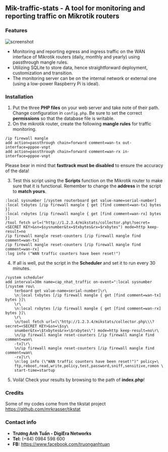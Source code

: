 ## Mik-traffic-stats - A tool for monitoring and reporting traffic on Mikrotik routers
### Features
![screenshot](https://github.com/digiera-networks/mik-traffic-stats/raw/27f97e8b251bda7c9292abdd922046860031b0a4/screenshot.jpg?raw=true)
 - Monitoring and reporting egress and ingress traffic on the WAN interface of Mikrotik routers (daily, monthly and yearly) using passthrough mangle rules.
 - Utilizing SQLite to store data, hence straightforward deployment, customization and transition.
 - The monitoring server can be on the internal network or external one (using a low-power Raspberry Pi is ideal).
### Installation
1. Put the three **PHP files** on your web server and take note of their path. Change configuration in `config.php`. Be sure to set the correct **permissions** so that the database file is writable.
2. On the mikrotik router, create the following **mangle rules** for traffic monitoring.
```
/ip firewall mangle
add action=passthrough chain=forward comment=wan-tx out-interface=pppoe-vnpt
add action=passthrough chain=forward comment=wan-rx in-interface=pppoe-vnpt
```
Please bear in mind that **fasttrack must be disabled** to ensure the accuracy of the data!

3. Test this script using the **Scripts** function on the Mikrotik router to make sure that it is functional.
Remember to change the **address** in the script to **match yours**.
```
:local sysnumber [/system routerboard get value-name=serial-number]
:local txbytes [/ip firewall mangle { get [find comment=wan-tx] bytes }]
:local rxbytes [/ip firewall mangle { get [find comment=wan-rx] bytes }]
/tool fetch url=("http://1.2.3.4/mikstats/collector.php\?secret=<SECRET KEY>&sn=$sysnumber&tx=$txbytes&rx=$rxbytes") mode=http keep-result=no
/ip firewall mangle reset-counters [/ip firewall mangle find comment=wan-tx]
/ip firewall mangle reset-counters [/ip firewall mangle find comment=wan-rx]
:log info ("WAN traffic counters have been reset!")
```
4. If all is well, put the script in the **Scheduler** and set it to run every 30 minutes.
```
/system scheduler
add interval=30m name=cap_nhat_traffic on-event=":local sysnumber [/system rou\
    terboard get value-name=serial-number]\r\
    \n:local txbytes [/ip firewall mangle { get [find comment=wan-tx] bytes }]\
    \r\
    \n:local rxbytes [/ip firewall mangle { get [find comment=wan-rx] bytes }]\
    \r\
    \n/tool fetch url=(\"http://1.2.3.4/mikstats/collector.php\\\?secret=<SECRET KEY>&sn=\$sy\
    snumber&tx=\$txbytes&rx=\$rxbytes\") mode=http keep-result=no\r\
    \n/ip firewall mangle reset-counters [/ip firewall mangle find comment=wan\
    -tx]\r\
    \n/ip firewall mangle reset-counters [/ip firewall mangle find comment=wan\
    -rx]\r\
    \n:log info (\"WAN traffic counters have been reset!")" policy=\
    ftp,reboot,read,write,policy,test,password,sniff,sensitive,romon \
    start-time=startup
```
5. Voilà! Check your results by browsing to the path of **index.php**!
### Credits
Some of my codes come from the tikstat project https://github.com/mrkrasser/tikstat
### Contact info
- **Trương Anh Tuấn - DigiEra Networks**
- **Tel:** (+84) 0984 598 600
- **FB:** https://www.facebook.com/truonganhtuan
